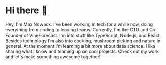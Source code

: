 # Hi there 👋

Hey, I'm Max Nowack. I've been working in tech for a while now, doing everything from coding to leading teams. Currently, I'm the CTO and Co-Founder of VineForecast. I'm into stuff like TypeScript, Node.js, and React. Besides technology I'm also into cooking, mushroom picking and nature in general. At the moment I'm learning a bit more about data science. I like sharing what I know and teaming up on cool projects. Check out my work and let's make something awesome together!

